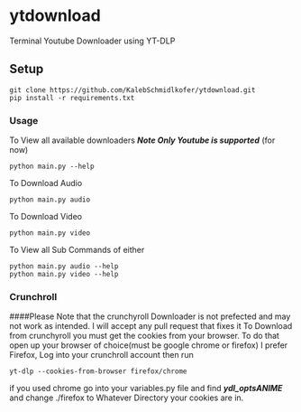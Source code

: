 # ytdownload
Terminal Youtube Downloader using YT-DLP

## Setup
    git clone https://github.com/KalebSchmidlkofer/ytdownload.git
    pip install -r requirements.txt
    
### Usage
To View all available downloaders ***Note Only Youtube is supported*** (for now)

    python main.py --help
    
To Download Audio 

    python main.py audio
    
To Download Video
    
    python main.py video
    
To View all Sub Commands of either

    python main.py audio --help
    python main.py video --help

### Crunchroll
####Please Note that the crunchyroll Downloader is not prefected and may not work as intended. I will accept any pull request that fixes it
To Download from crunchyroll you must get the cookies from your browser.
To do that open up your browser of choice(must be google chrome or firefox)
I prefer Firefox, Log into your crunchroll account then run 

    yt-dlp --cookies-from-browser firefox/chrome

if you used chrome go into your variables.py file and find ***ydl_optsANIME***
and change ./firefox to Whatever Directory your cookies are in.
